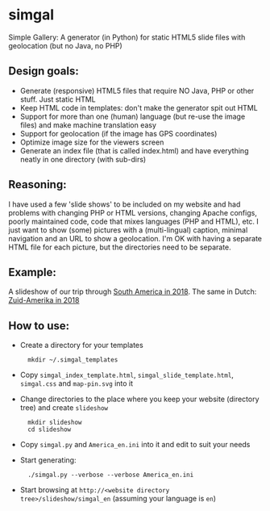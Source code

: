 # simgal
Simple Gallery: A generator (in Python) for static HTML5 slide files with geolocation (but no Java, no PHP)

## Design goals:
- Generate (responsive) HTML5 files that require NO Java, PHP or other stuff. Just static HTML
- Keep HTML code in templates: don't make the generator spit out HTML
- Support for more than one (human) language (but re-use the image files) and make machine translation easy
- Support for geolocation (if the image has GPS coordinates)
- Optimize image size for the viewers screen
- Generate an index file (that is called index.html) and have everything neatly in one directory (with sub-dirs)

## Reasoning:
I have used a few 'slide shows' to be included on my website and had problems with changing PHP or HTML versions, changing Apache configs, poorly maintained code, code that mixes languages (PHP and HTML), etc. I just want to show (some) pictures with a (multi-lingual) caption, minimal navigation and an URL to show a geolocation. I'm OK with having a separate HTML file for each picture, but the directories need to be separate.

## Example:
A slideshow of our trip through [South America in 2018](https://www.choam.com/2018_uy-co/slideshow/simgal_en). The same in Dutch: [Zuid-Amerika in 2018](https://www.choam.com/2018_uy-co/slideshow/simgal_nl)

## How to use:
- Create a directory for your templates

        mkdir ~/.simgal_templates
- Copy `simgal_index_template.html`, `simgal_slide_template.html`, `simgal.css` and `map-pin.svg` into it
- Change directories to the place where you keep your website (directory tree) and create `slideshow`

        mkdir slideshow
        cd slideshow
- Copy `simgal.py` and `America_en.ini` into it and edit to suit your needs
- Start generating:

        ./simgal.py --verbose --verbose America_en.ini
- Start browsing at `http://<website directory tree>/slideshow/simgal_en` (assuming your language is `en`)

